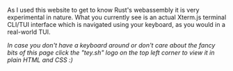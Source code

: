 As I used this website to get to know Rust's webassembly it is very experimental in nature. What you currently see is an actual Xterm.js terminal CLI/TUI interface which is navigated using your keyboard, as you would in a real-world TUI.

_In case you don't have a keyboard around or don't care about the fancy bits of this page click the "tey.sh" logo on the top left corner to view it in plain HTML and CSS :)_
